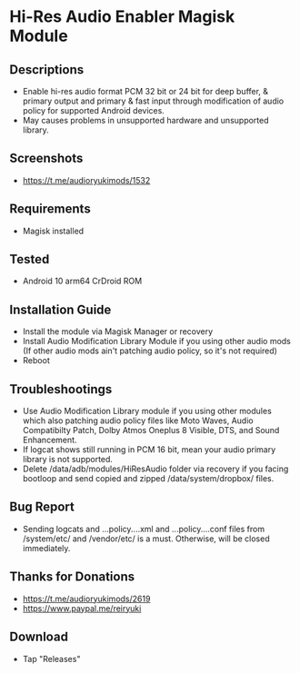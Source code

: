 # Hi-Res Audio Enabler Magisk Module

## Descriptions
- Enable hi-res audio format PCM 32 bit or 24 bit for deep buffer, & primary output and primary & fast input through modification of audio policy for supported Android devices. 
- May causes problems in unsupported hardware and unsupported library.

## Screenshots
- https://t.me/audioryukimods/1532

## Requirements
- Magisk installed

## Tested
- Android 10 arm64 CrDroid ROM

## Installation Guide
- Install the module via Magisk Manager or recovery
- Install Audio Modification Library Module if you using other audio mods (If other audio mods ain't patching audio policy, so it's not required)
- Reboot

## Troubleshootings
- Use Audio Modification Library module if you using other modules which also patching audio policy files like Moto Waves, Audio Compatibilty Patch, Dolby Atmos Oneplus 8 Visible, DTS, and Sound Enhancement.
- If logcat shows still running in PCM 16 bit, mean your audio primary library is not supported.
- Delete /data/adb/modules/HiResAudio folder via recovery if you facing bootloop and send copied and zipped /data/system/dropbox/ files.

## Bug Report
- Sending logcats and ...policy....xml and ...policy....conf files from /system/etc/ and /vendor/etc/ is a must. Otherwise, will be closed immediately.

## Thanks for Donations
- https://t.me/audioryukimods/2619
- https://www.paypal.me/reiryuki

## Download
- Tap "Releases"
